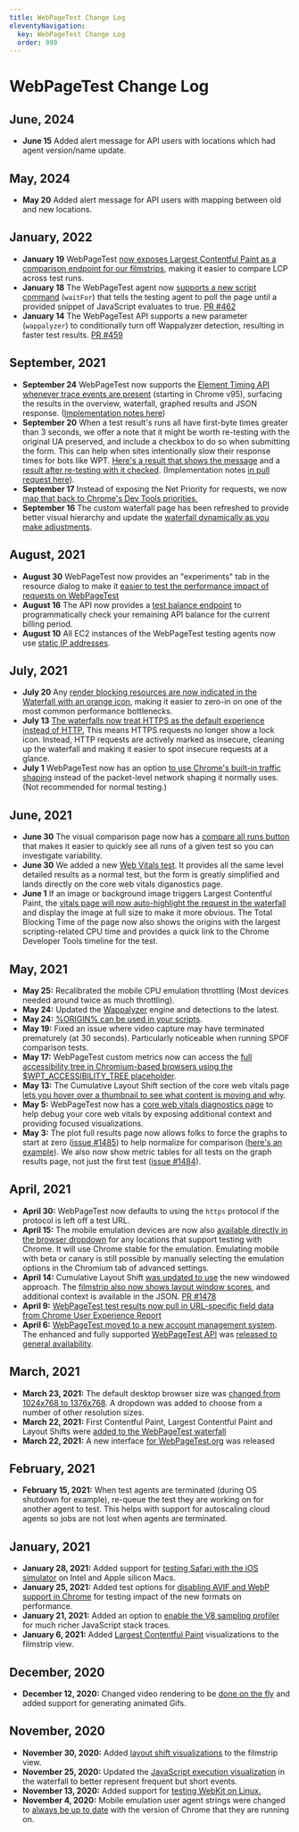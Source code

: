 ```yaml
---
title: WebPageTest Change Log
eleventyNavigation:
  key: WebPageTest Change Log
  order: 999
---
```

# WebPageTest Change Log
## June, 2024
- **June 15** Added alert message for API users with locations which had agent version/name update.
## May, 2024
- **May 20** Added alert message for API users with mapping between old and new locations.
## January, 2022
- **January 19** WebPageTest [now exposes Largest Contentful Paint as a comparison endpoint for our filmstrips](https://twitter.com/tkadlec/status/1483816634825551883), making it easier to compare LCP across test runs.
- **January 18** The WebPageTest agent now [supports a new script command](https://twitter.com/patmeenan/status/1483490979944488966) (`waitFor`) that tells the testing agent to poll the page until a provided snippet of JavaScript evaluates to true. [PR #462](https://github.com/WPO-Foundation/wptagent/pull/462)
- **January 14** The WebPageTest API supports a new parameter (`wappalyzer`) to conditionally turn off Wappalyzer detection, resulting in faster test results. [PR #459](https://github.com/WPO-Foundation/wptagent/pull/459)
## September, 2021
- **September 24** WebPageTest now supports the [Element Timing API whenever trace events are present](https://twitter.com/tkadlec/status/1441434261349875720) (starting in Chrome v95), surfacing the results in the overview, waterfall, graphed results and JSON response. ([Implementation notes here](https://github.com/WPO-Foundation/webpagetest/issues/1533))
- **September 20** When a test result's runs all have first-byte times greater than 3 seconds, we offer a note that it might be worth re-testing with the original UA preserved, and include a checkbox to do so when submitting the form. This can help when sites intentionally slow their response times for bots like WPT. [Here's a result that shows the message](https://webpagetest.org/result/210920_AiDcXT_e6c90d77aad0b50e9c40b7c87f0af20c/) and a [result after re-testing with it checked](https://webpagetest.org/result/210920_BiDcZ4_1ebd4f591519a543f77f0e0f9104de30/). (Implementation notes [in pull request here](https://github.com/WPO-Foundation/webpagetest/pull/1540)).
- **September 17** Instead of exposing the Net Priority for requests, we now [map that back to Chrome's Dev Tools priorities.](https://github.com/WPO-Foundation/wptagent/pull/431)
- **September 16** The custom waterfall page has been refreshed to provide better visual hierarchy and update the [waterfall dynamically as you make adjustments](https://twitter.com/scottjehl/status/1438579832129007629).
## August, 2021
- **August 30** WebPageTest now provides an "experiments" tab in the resource dialog to make it
[easier to test the performance impact of requests on WebPageTest](https://twitter.com/tkadlec/status/1432380417286578187)
- **August 16** The API now provides a [test balance endpoint](https://docs.webpagetest.org/api/reference/#checking-remaining-test-balance) to programmatically check your remaining API balance for the current billing period.
- **August 10** All EC2 instances of the WebPageTest testing agents now use [static IP addresses](https://twitter.com/tkadlec/status/1425184088147832836).
## July, 2021
- **July 20** Any [render blocking resources are now indicated in the Waterfall with an orange icon](https://twitter.com/tkadlec/status/1417543014705246214), making it easier to zero-in on one of the most common performance bottlenecks.
- **July 13** [The waterfalls now treat HTTPS as the default experience instead of HTTP.](https://twitter.com/tkadlec/status/1414973621517406210) This means HTTPS requests no longer show a lock icon. Instead, HTTP requests are actively marked as insecure, cleaning up the waterfall and making it easier to spot insecure requests at a glance.
- **July 1** WebPageTest now has an option [to use Chrome's built-in traffic shaping](https://twitter.com/patmeenan/status/1410676572596678657) instead of the packet-level network shaping it normally uses. (Not recommended for normal testing.)
## June, 2021
- **June 30** The visual comparison page now has a [compare all runs button](https://twitter.com/tkadlec/status/1410344917113659397) that makes it easier to quickly see all runs of a given test so you can investigate variability.
- **June 30** We added a new [Web Vitals test](https://www.webpagetest.org/webvitals). It provides all the same level detailed results as a normal test, but the form is greatly simplified and lands directly on the core web vitals diganostics page.
- **June 1** If an image or background image triggers Largest Contentful Paint, the [vitals page will now auto-highlight the request in the waterfall](https://twitter.com/tkadlec/status/1399846310933585924) and display the image at full size to make it more obvious. The Total Blocking Time of the page now also shows the origins with the largest scripting-related CPU time and provides a quick link to the Chrome Developer Tools timeline for the test.
## May, 2021
- **May 25:** Recalibrated the mobile CPU emulation throttling (Most devices needed around twice as much throttling).
- **May 24:** Updated the [Wappalyzer](https://www.wappalyzer.com/) engine and detections to the latest.
- **May 24:** [%ORIGIN% can be used in your scripts](/scripting/#%25origin%25).
- **May 19:** Fixed an issue where video capture may have terminated prematurely (at 30 seconds). Particularly noticeable when running SPOF comparison tests.
- **May 17:** WebPageTest custom metrics now can access the [full accessibility tree in Chromium-based browsers using the $WPT_ACCESSIBILITY_TREE placeholder](https://twitter.com/patmeenan/status/1394303297931157506).
- **May 13:** The Cumulative Layout Shift section of the core web vitals page [lets you hover over a thumbnail to see what content is moving and why](https://twitter.com/patmeenan/status/1392906405036888064).
- **May 5:** WebPageTest now has a [core web vitals diagnostics page](https://twitter.com/patmeenan/status/1390030084543811586) to help debug your core web vitals by exposing additional context and providing focused visualizations.
- **May 3:** The plot full results page now allows folks to force the graphs to start at zero ([issue #1485](https://github.com/WPO-Foundation/webpagetest/issues/1485)) to help normalize for comparison ([here's an example](https://www.webpagetest.org/graph_page_data.php?tests=210329_XiBZ_82b5bf1bae2119591621a677202ecfda-l%3A3PL%2C210329_Xi4A_0679d30b2dc8de471d1cade9f793183c-l%3A2.5PL%2C210329_XiKN_d329ef9e13a07bcd4bbca866777375fb-l%3A1.5PL%2C210329_Xi4C_ad8e2d4857cb143b85748b8e0ec6a8d2-l%3A1PL%2C210329_Xi3T_3e9b78ff5114579915f521df5d10045e-l%3A0PL&medianMetric=LoadTime&fv=1&zero_start=true&control=4)). We also now show metric tables for all tests on the graph results page, not just the first test ([issue #1484](https://github.com/WPO-Foundation/webpagetest/issues/1484)).

## April, 2021
- **April 30:** WebPageTest now defaults to using the `https` protocol if the protocol is left off a test URL.
- **April 15:** The mobile emulation devices are now also [available directly in the browser dropdown](https://twitter.com/patmeenan/status/1382790307956264963) for any locations that support testing with Chrome. It will use Chrome stable for the emulation. Emulating mobile with beta or canary is still possible by manually selecting the emulation options in the Chromium tab of advanced settings.
- **April 14:** Cumulative Layout Shift [was updated to use](https://twitter.com/patmeenan/status/1382439517328715777) the new windowed approach. The [filmstrip also now shows layout window scores](https://twitter.com/tkadlec/status/1382440917186002945), and additional context is available in the JSON. [PR #1478](https://github.com/WPO-Foundation/webpagetest/pull/1478)
- **April 9:** [WebPageTest test results now pull in URL-specific field data from Chrome User Experience Report](https://twitter.com/patmeenan/status/1380514866390269952)
- **April 6:** [WebPageTest moved to a new account management system](https://twitter.com/patmeenan/status/1380514866390269952). The enhanced and fully supported [WebPageTest API](https://product.webpagetest.org/api?utm_source=docs&utm_medium=docs&utm_campaign=changelog&utm_content=api) was [released to general availability](https://blog.webpagetest.org/posts/the-webpagetest-api-has-gone-public/).

## March, 2021
- **March 23, 2021:** The default desktop browser size was [changed from 1024x768 to 1376x768](https://twitter.com/patmeenan/status/1374444703962132490). A dropdown was added to choose from a number of other resolution sizes.
- **March 22, 2021:** First Contentful Paint, Largest Contentful Paint and Layout Shifts were [added to the WebPageTest waterfall](https://twitter.com/patmeenan/status/1374043494789038080)
- **March 22, 2021:** A new interface [for WebPageTest.org](https://twitter.com/patmeenan/status/1374016216709357571) was released

## February, 2021
- **February 15, 2021:** When test agents are terminated (during OS shutdown for example), re-queue the test they are working on for another agent to test. This helps with support for autoscaling cloud agents so jobs are not lost when agents are terminated.

## January, 2021
- **January 28, 2021:** Added support for [testing Safari with the iOS simulator](https://twitter.com/patmeenan/status/1354875525727211522) on Intel and Apple silicon Macs.
- **January 25, 2021:** Added test options for [disabling AVIF and WebP support in Chrome](https://twitter.com/TheRealNooshu/status/1353780078791032832) for testing impact of the new formats on performance.
- **January 21, 2021:** Added an option to [enable the V8 sampling profiler](https://twitter.com/patmeenan/status/1352434691740213260) for much richer JavaScript stack traces.
- **January 6, 2021:** Added [Largest Contentful Paint](https://twitter.com/patmeenan/status/1346941018227187716) visualizations to the filmstrip view.

## December, 2020
- **December 12, 2020:** Changed video rendering to be [done on the fly](https://twitter.com/patmeenan/status/1337805490340966404) and added support for generating animated Gifs.

## November, 2020
- **November 30, 2020:** Added [layout shift visualizations](https://twitter.com/TheRealNooshu/status/1333525160259891207) to the filmstrip view.
- **November 25, 2020:** Updated the [JavaScript execution visualization](https://twitter.com/patmeenan/status/1331625445104754688) in the waterfall to better represent frequent but short events.
- **November 13, 2020:** Added support for [testing WebKit on Linux.](https://twitter.com/patmeenan/status/1327277663891894273)
- **November 4, 2020:** Mobile emulation user agent strings were changed to [always be up to date](https://twitter.com/patmeenan/status/1324145162776420353) with the version of Chrome that they are running on.
